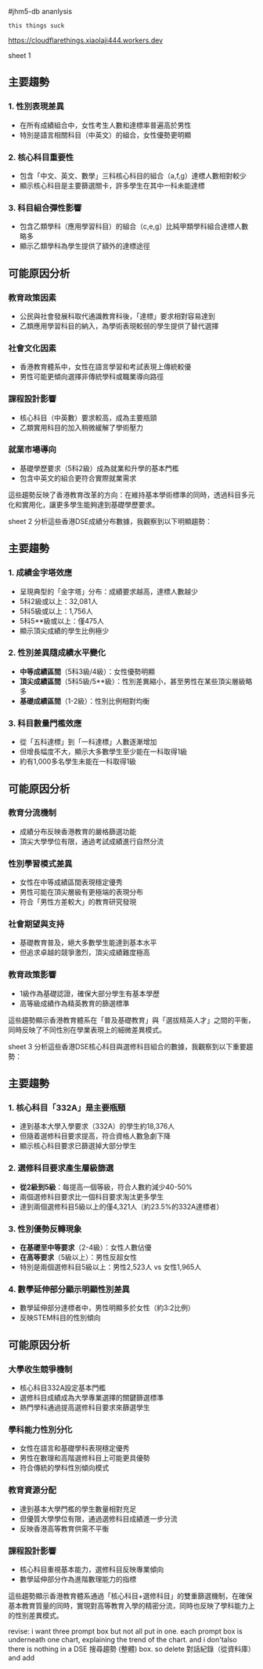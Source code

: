 #jhm5-db ananlysis
```
this things suck
```



https://cloudflarethings.xiaolaji444.workers.dev




sheet 1
## 主要趨勢

### 1. **性別表現差異**
- 在所有成績組合中，女性考生人數和達標率普遍高於男性
- 特別是語言相關科目（中英文）的組合，女性優勢更明顯

### 2. **核心科目重要性**
- 包含「中文、英文、數學」三科核心科目的組合（a,f,g）達標人數相對較少
- 顯示核心科目是主要篩選關卡，許多學生在其中一科未能達標

### 3. **科目組合彈性影響**
- 包含乙類學科（應用學習科目）的組合（c,e,g）比純甲類學科組合達標人數略多
- 顯示乙類學科為學生提供了額外的達標途徑

## 可能原因分析

### **教育政策因素**
- 公民與社會發展科取代通識教育科後，「達標」要求相對容易達到
- 乙類應用學習科目的納入，為學術表現較弱的學生提供了替代選擇

### **社會文化因素**
- 香港教育體系中，女性在語言學習和考試表現上傳統較優
- 男性可能更傾向選擇非傳統學科或職業導向路徑

### **課程設計影響**
- 核心科目（中英數）要求較高，成為主要瓶頸
- 乙類實用科目的加入稍微緩解了學術壓力

### **就業市場導向**
- 基礎學歷要求（5科2級）成為就業和升學的基本門檻
- 包含中英文的組合更符合實際就業需求

這些趨勢反映了香港教育改革的方向：在維持基本學術標準的同時，透過科目多元化和實用化，讓更多學生能夠達到基礎學歷要求。




sheet 2
分析這些香港DSE成績分布數據，我觀察到以下明顯趨勢：

## 主要趨勢

### 1. **成績金字塔效應**
- 呈現典型的「金字塔」分布：成績要求越高，達標人數越少
- 5科2級或以上：32,081人
- 5科5級或以上：1,756人  
- 5科5**級或以上：僅475人
- 顯示頂尖成績的學生比例極少

### 2. **性別差異隨成績水平變化**
- **中等成績區間**（5科3級/4級）：女性優勢明顯
- **頂尖成績區間**（5科5級/5**級）：性別差異縮小，甚至男性在某些頂尖層級略多
- **基礎成績區間**（1-2級）：性別比例相對均衡

### 3. **科目數量門檻效應**
- 從「五科達標」到「一科達標」人數逐漸增加
- 但增長幅度不大，顯示大多數學生至少能在一科取得1級
- 約有1,000多名學生未能在一科取得1級

## 可能原因分析

### **教育分流機制**
- 成績分布反映香港教育的嚴格篩選功能
- 頂尖大學學位有限，通過考試成績進行自然分流

### **性別學習模式差異**
- 女性在中等成績區間表現穩定優秀
- 男性可能在頂尖層級有更極端的表現分布
- 符合「男性方差較大」的教育研究發現

### **社會期望與支持**
- 基礎教育普及，絕大多數學生能達到基本水平
- 但追求卓越的競爭激烈，頂尖成績難度極高

### **教育政策影響**
- 1級作為基礎認證，確保大部分學生有基本學歷
- 高等級成績作為精英教育的篩選標準

這些趨勢顯示香港教育體系在「普及基礎教育」與「選拔精英人才」之間的平衡，同時反映了不同性別在學業表現上的細微差異模式。



sheet 3
分析這些香港DSE核心科目與選修科目組合的數據，我觀察到以下重要趨勢：

## 主要趨勢

### 1. **核心科目「332A」是主要瓶頸**
- 達到基本大學入學要求（332A）的學生約18,376人
- 但隨着選修科目要求提高，符合資格人數急劇下降
- 顯示核心科目要求已篩選掉大部分學生

### 2. **選修科目要求產生層級篩選**
- **從2級到5級**：每提高一個等級，符合人數約減少40-50%
- 兩個選修科目要求比一個科目要求淘汰更多學生
- 達到兩個選修科目5級以上的僅4,321人（約23.5%的332A達標者）

### 3. **性別優勢反轉現象**
- **在基礎至中等要求**（2-4級）：女性人數佔優
- **在高等要求**（5級以上）：男性反超女性
- 特別是兩個選修科目5級以上：男性2,523人 vs 女性1,965人

### 4. **數學延伸部分顯示明顯性別差異**
- 數學延伸部分達標者中，男性明顯多於女性（約3:2比例）
- 反映STEM科目的性別傾向

## 可能原因分析

### **大學收生競爭機制**
- 核心科目332A設定基本門檻
- 選修科目成績成為大學專業選擇的關鍵篩選標準
- 熱門學科通過提高選修科目要求來篩選學生

### **學科能力性別分化**
- 女性在語言和基礎學科表現穩定優秀
- 男性在數理和高階選修科目上可能更具優勢
- 符合傳統的學科性別傾向模式

### **教育資源分配**
- 達到基本大學門檻的學生數量相對充足
- 但優質大學學位有限，通過選修科目成績進一步分流
- 反映香港高等教育供需不平衡

### **課程設計影響**
- 核心科目重視基本能力，選修科目反映專業傾向
- 數學延伸部分作為進階數理能力的指標

這些趨勢顯示香港教育體系通過「核心科目+選修科目」的雙重篩選機制，在確保基本教育質量的同時，實現對高等教育入學的精密分流，同時也反映了學科能力上的性別差異模式。



revise: i want three prompt box but not all put in one. each prompt box is underneath one chart, explaining the trend of the chart. and i don'talso there is nothing in a DSE 搜尋趨勢 (整體) box. so delete 對話紀錄（從資料庫）and add 